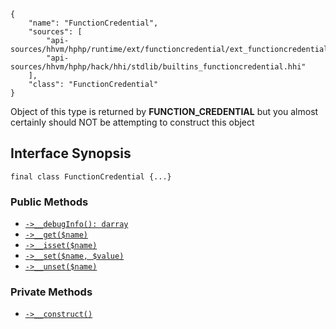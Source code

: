 ``` yamlmeta
{
    "name": "FunctionCredential",
    "sources": [
        "api-sources/hhvm/hphp/runtime/ext/functioncredential/ext_functioncredential.php",
        "api-sources/hhvm/hphp/hack/hhi/stdlib/builtins_functioncredential.hhi"
    ],
    "class": "FunctionCredential"
}
```




Object of this type is returned by **FUNCTION_CREDENTIAL**
but you almost certainly should NOT be attempting to construct this object




## Interface Synopsis




``` Hack
final class FunctionCredential {...}
```




### Public Methods




+ [` ->__debugInfo(): darray `](</hack/reference/class/FunctionCredential/__debugInfo/>)
+ [` ->__get($name) `](</hack/reference/class/FunctionCredential/__get/>)
+ [` ->__isset($name) `](</hack/reference/class/FunctionCredential/__isset/>)
+ [` ->__set($name, $value) `](</hack/reference/class/FunctionCredential/__set/>)
+ [` ->__unset($name) `](</hack/reference/class/FunctionCredential/__unset/>)







### Private Methods




* [` ->__construct() `](</hack/reference/class/FunctionCredential/__construct/>)
<!-- HHAPIDOC -->
